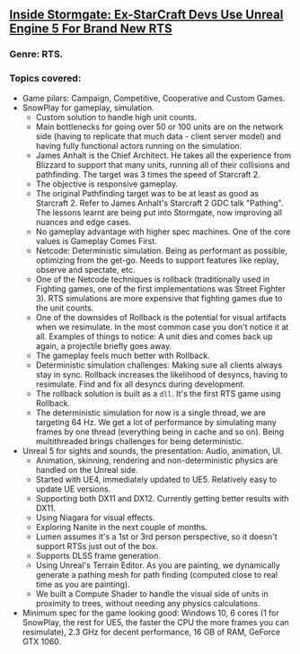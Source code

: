 ## [Inside Stormgate: Ex-StarCraft Devs Use Unreal Engine 5 For Brand New RTS](https://www.youtube.com/watch?v=54xWRLdNZIw)
### Genre: RTS.
### Topics covered:
* Game pilars: Campaign, Competitive, Cooperative and Custom Games.
* SnowPlay for gameplay, simulation.
  * Custom solution to handle high unit counts.
  * Main bottlenecks for going over 50 or 100 units are on the network side (having to replicate that much data - client server model) and having fully functional actors running on the simulation.
  * James Anhalt is the Chief Architect. He takes all the experience from Blizzard to support that many units, running all of their collisions and pathfinding. The target was 3 times the speed of Starcraft 2.
  * The objective is responsive gameplay.
  * The original Pathfinding target was to be at least as good as Starcraft 2. Refer to James Anhalt's Starcraft 2 GDC talk "Pathing". The lessons learnt are being put into Stormgate, now improving all nuances and edge cases.
  * No gameplay advantage with higher spec machines. One of the core values is Gameplay Comes First.
  * Netcode: Deterministic simulation. Being as performant as possible, optimizing from the get-go. Needs to support features like replay, observe and spectate, etc.
  * One of the Netcode techniques is rollback (traditionally used in Fighting games, one of the first implementations was Street Fighter 3). RTS simulations are more expensive that fighting games due to the unit counts.
  * One of the downsides of Rollback is the potential for visual artifacts when we resimulate. In the most common case you don't notice it at all. Examples of things to notice: A unit dies and comes back up again, a projectile briefly goes away.
  * The gameplay feels much better with Rollback.
  * Deterministic simulation challenges: Making sure all clients always stay in sync. Rollback increases the likelihood of desyncs, having to resimulate. Find and fix all desyncs during development.
  * The rollback solution is built as a `dll`. It's the first RTS game using Rollback.
  * The deterministic simulation for now is a single thread, we are targeting 64 Hz. We get a lot of performance by simulating many frames by one thread (everything being in cache and so on). Being multithreaded brings challenges for being deterministic.
* Unreal 5 for sights and sounds, the presentation: Audio, animation, UI.
  * Animation, skinning, rendering and non-deterministic physics are handled on the Unreal side.
  * Started with UE4, immediately updated to UE5. Relatively easy to update UE versions.
  * Supporting both DX11 and DX12. Currently getting better results with DX11.
  * Using Niagara for visual effects.
  * Exploring Nanite in the next couple of months.
  * Lumen assumes it's a 1st or 3rd person perspective, so it doesn't support RTSs just out of the box.
  * Supports DLSS frame generation.
  * Using Unreal's Terrain Editor. As you are painting, we dynamically generate a pathing mesh for path finding (computed close to real time as you are painting).
  * We built a Compute Shader to handle the visual side of units in proximity to trees, without needing any physics calculations.
* Minimum spec for the game looking good: Windows 10, 6 cores (1 for SnowPlay, the rest for UE5, the faster the CPU the more frames you can resimulate), 2.3 GHz for decent performance, 16 GB of RAM, GeForce GTX 1060.




